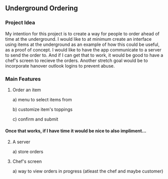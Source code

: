 ## Underground Ordering
### Project Idea
My intention for this project is to create a way for people to order ahead of time at the underground. I would like to at minimum create an interface using items at the underground as an example of how this could be useful, as a proof of concept. I would like to have the app communicate to a server to send the order to. And if I can get that to work, it would be good to have a chef's screen to recieve the orders. Another stretch goal would be to incorporate hanover outlook logins to prevent abuse.

### Main Features
1. Order an item
   
      a) menu to select items from
   
      b) customize item's toppings
   
      c) confirm and submit
   

#### Once that works, if I have time it would be nice to also impliment...

2. A server
   
      a) store orders

4. Chef's screen
   
      a) way to view orders in progress (atleast the chef and maybe customer)
